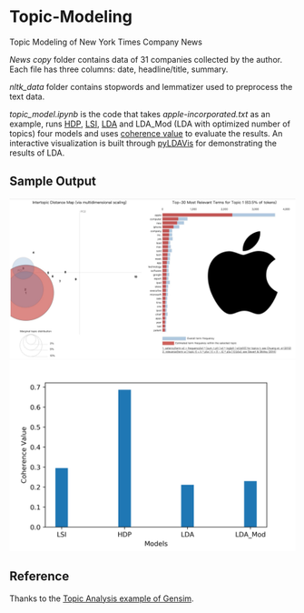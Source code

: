 # Topic-Modeling
Topic Modeling of New York Times Company News

*News copy* folder contains data of 31 companies collected by the author. Each file has three columns: date, headline/title, summary.

*nltk_data* folder contains stopwords and lemmatizer used to preprocess the text data. 

*topic_model.ipynb* is the code that takes *apple-incorporated.txt* as an example, runs [HDP](https://en.wikipedia.org/wiki/Hierarchical_Dirichlet_process), [LSI](https://en.wikipedia.org/wiki/Latent_semantic_analysis), [LDA](https://en.wikipedia.org/wiki/Latent_Dirichlet_allocation) and LDA_Mod (LDA with optimized number of topics) four models and uses [coherence value](https://radimrehurek.com/gensim/models/coherencemodel.html) to evaluate the results. An interactive visualization is built through [pyLDAVis](https://github.com/bmabey/pyLDAvis) for demonstrating the results of LDA.

## Sample Output

<img src = "Images/Apple%20LDAViz.png">
<img src = "Images/Coherence%20Value%20-%20Models.png">



## Reference
Thanks to the [Topic Analysis example of Gensim](https://markroxor.github.io/gensim/static/notebooks/gensim_news_classification.html).




